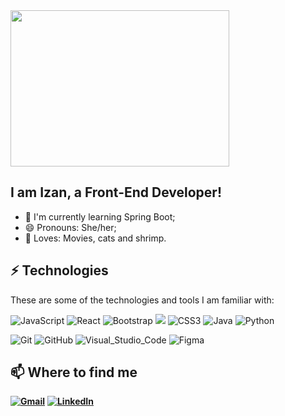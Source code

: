 <img src="https://media1.tenor.com/images/a7bd6b94430c1e66148d580209e377c5/tenor.gif?itemid=5043108" width="350" height="250" />

## I am Izan, a Front-End Developer!
<ul>
  <li>🌱 I'm currently learning Spring Boot;</li>
  <li>😄 Pronouns: She/her;
  <li>🧡 Loves: Movies, cats and shrimp.
</ul>

## ⚡ Technologies
These are some of the technologies and tools I am familiar with:

<img alt="JavaScript" src="https://img.shields.io/badge/JavaScript%20-%23323330.svg?&style=flat&logo=javascript&logoColor=%23F7DF1E"/> <img alt="React" src="https://img.shields.io/badge/React%20-%2320232a.svg?&style=flat&logo=react&logoColor=%2361DAFB"/> <img alt="Bootstrap" src="https://img.shields.io/badge/BootStrap%20-%23563D7C.svg?&style=flat&logo=bootstrap&logoColor=white"/> <img src="https://img.shields.io/badge/HTML5%20-%23E34F26.svg?logo=html5&logoColor=white&style=flat" /> <img alt="CSS3" src="https://img.shields.io/badge/CSS3%20-%231572B6.svg?&style=flat&logo=css3&logoColor=white"/> <img alt="Java" src="https://img.shields.io/badge/Java-ED8B00?&style=flat&logo=java&logoColor=white" /> <img alt="Python" src="https://img.shields.io/badge/Python%20-%2314354C.svg?&style=flat&logo=python&logoColor=white"/> 

<img alt="Git" src="https://img.shields.io/badge/Git%20-%23F05033.svg?&style=flat&logo=git&logoColor=white"/> <img alt="GitHub" src="https://img.shields.io/badge/GitHub%20-%23121011.svg?&style=flat&logo=github&logoColor=white"/> <img alt="Visual_Studio_Code" src="https://img.shields.io/badge/VSCode-0078D4?style=flat&logo=visual%20studio%20code&logoColor=white"/> <img alt="Figma" src="https://img.shields.io/badge/Figma%20-%23F24E1E.svg?&style=flat&logo=figma&logoColor=white"/>

## 📫 Where to find me
**[<img alt="Gmail" src="https://img.shields.io/badge/Gmail-D14836?style=for-the-badge&logo=gmail&logoColor=white" />](mailto:huang.izan@gmail.com)**
**[<img alt="LinkedIn" src="https://img.shields.io/badge/LinkedIn-0077B5?style=for-the-badge&logo=linkedin&logoColor=white"/>](https://www.linkedin.com/in/izanhuang/)**

<!--
**izanhuang/izanhuang** is a ✨ _special_ ✨ repository because its `README.md` (this file) appears on your GitHub profile.

Here are some ideas to get you started:

- 🔭 I’m currently working on ...
- 🌱 I’m currently learning ...
- 👯 I’m looking to collaborate on ...
- 🤔 I’m looking for help with ...
- 💬 Ask me about ...
- 📫 How to reach me: ...
- 😄 Pronouns: ...
- ⚡ Fun fact: ...

https://github.com/alexandresanlim/Badges4-README.md-Profile
https://github.com/Ileriayo/markdown-badges
-->
